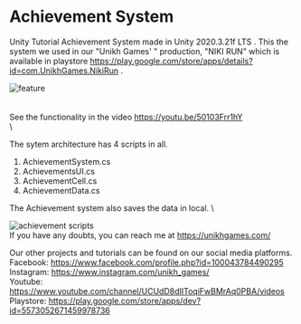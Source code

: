 # Achievement System
 Unity Tutorial Achievement System made in Unity 2020.3.21f LTS . This the system we used in our "Unikh Games' " production, "NIKI RUN" which is available in playstore 
 https://play.google.com/store/apps/details?id=com.UnikhGames.NikiRun .
 
![feature](https://user-images.githubusercontent.com/65482265/164302084-30bf5ae5-9aa1-4134-8e25-43e7f4799465.jpg)
\
\
\
See the functionality in the video https://youtu.be/50103Frr1hY
\
\

The sytem architecture has 4 scripts in all.
1) AchievementSystem.cs
2) AchievementsUI.cs
3) AchievementCell.cs
4) AchievementData.cs

The Achievement system also saves the data in local. 
\

![achievement scripts](https://user-images.githubusercontent.com/65482265/164306232-4f8e7091-507a-447f-ad4c-15137aeaae3a.jpg)
\
If you have any doubts, you can reach me at https://unikhgames.com/

Our other projects and tutorials can be found on our social media platforms.
\
Facebook: https://www.facebook.com/profile.php?id=100043784490295
\
Instagram: https://www.instagram.com/unikh_games/
\
Youtube: https://www.youtube.com/channel/UCUdD8dIIToqiFwBMrAq0PBA/videos
\
Playstore: https://play.google.com/store/apps/dev?id=5573052671459978736
